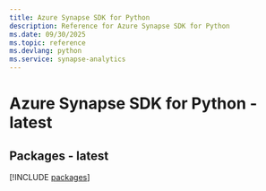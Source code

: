 ```yaml
---
title: Azure Synapse SDK for Python
description: Reference for Azure Synapse SDK for Python
ms.date: 09/30/2025
ms.topic: reference
ms.devlang: python
ms.service: synapse-analytics
---
```

# Azure Synapse SDK for Python - latest
## Packages - latest
[!INCLUDE [packages](synapse-index.md)]